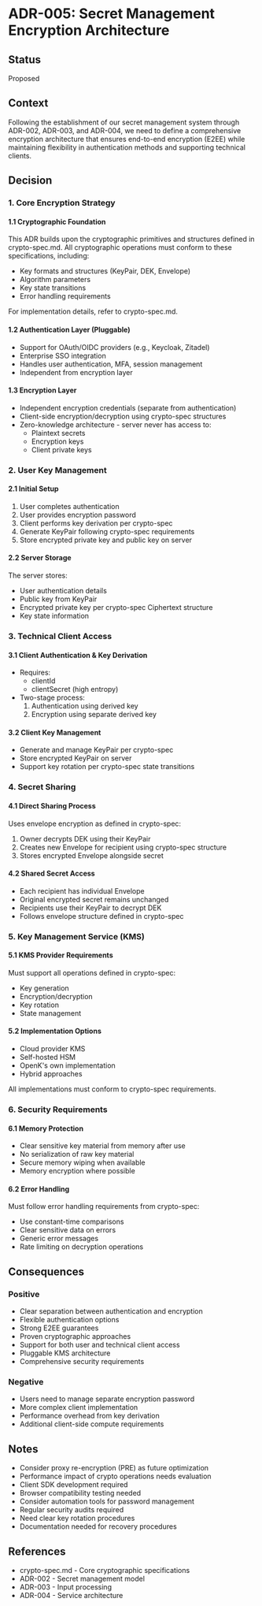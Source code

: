 # ADR-005: Secret Management Encryption Architecture

## Status
Proposed

## Context
Following the establishment of our secret management system through ADR-002, ADR-003, and ADR-004, we need to define a comprehensive encryption architecture that ensures end-to-end encryption (E2EE) while maintaining flexibility in authentication methods and supporting technical clients.

## Decision

### 1. Core Encryption Strategy

#### 1.1 Cryptographic Foundation
This ADR builds upon the cryptographic primitives and structures defined in crypto-spec.md. All cryptographic operations must conform to these specifications, including:
- Key formats and structures (KeyPair, DEK, Envelope)
- Algorithm parameters 
- Key state transitions
- Error handling requirements

For implementation details, refer to crypto-spec.md.

#### 1.2 Authentication Layer (Pluggable)
* Support for OAuth/OIDC providers (e.g., Keycloak, Zitadel)
* Enterprise SSO integration
* Handles user authentication, MFA, session management
* Independent from encryption layer

#### 1.3 Encryption Layer
* Independent encryption credentials (separate from authentication)
* Client-side encryption/decryption using crypto-spec structures
* Zero-knowledge architecture - server never has access to:
  - Plaintext secrets
  - Encryption keys
  - Client private keys

### 2. User Key Management

#### 2.1 Initial Setup
1. User completes authentication
2. User provides encryption password
3. Client performs key derivation per crypto-spec
4. Generate KeyPair following crypto-spec requirements
5. Store encrypted private key and public key on server

#### 2.2 Server Storage
The server stores:
- User authentication details
- Public key from KeyPair
- Encrypted private key per crypto-spec Ciphertext structure
- Key state information

### 3. Technical Client Access

#### 3.1 Client Authentication & Key Derivation
* Requires:
  - clientId
  - clientSecret (high entropy)
* Two-stage process:
  1. Authentication using derived key
  2. Encryption using separate derived key

#### 3.2 Client Key Management
* Generate and manage KeyPair per crypto-spec
* Store encrypted KeyPair on server
* Support key rotation per crypto-spec state transitions

### 4. Secret Sharing

#### 4.1 Direct Sharing Process
Uses envelope encryption as defined in crypto-spec:
1. Owner decrypts DEK using their KeyPair
2. Creates new Envelope for recipient using crypto-spec structure
3. Stores encrypted Envelope alongside secret

#### 4.2 Shared Secret Access
* Each recipient has individual Envelope
* Original encrypted secret remains unchanged
* Recipients use their KeyPair to decrypt DEK
* Follows envelope structure defined in crypto-spec

### 5. Key Management Service (KMS)

#### 5.1 KMS Provider Requirements
Must support all operations defined in crypto-spec:
- Key generation
- Encryption/decryption
- Key rotation
- State management

#### 5.2 Implementation Options
* Cloud provider KMS
* Self-hosted HSM
* OpenK's own implementation
* Hybrid approaches

All implementations must conform to crypto-spec requirements.

### 6. Security Requirements

#### 6.1 Memory Protection
* Clear sensitive key material from memory after use
* No serialization of raw key material
* Secure memory wiping when available
* Memory encryption where possible

#### 6.2 Error Handling
Must follow error handling requirements from crypto-spec:
* Use constant-time comparisons
* Clear sensitive data on errors
* Generic error messages
* Rate limiting on decryption operations

## Consequences

### Positive
* Clear separation between authentication and encryption
* Flexible authentication options
* Strong E2EE guarantees
* Proven cryptographic approaches
* Support for both user and technical client access
* Pluggable KMS architecture
* Comprehensive security requirements

### Negative
* Users need to manage separate encryption password
* More complex client implementation
* Performance overhead from key derivation
* Additional client-side compute requirements

## Notes
* Consider proxy re-encryption (PRE) as future optimization
* Performance impact of crypto operations needs evaluation
* Client SDK development required
* Browser compatibility testing needed
* Consider automation tools for password management
* Regular security audits required
* Need clear key rotation procedures
* Documentation needed for recovery procedures

## References
* crypto-spec.md - Core cryptographic specifications
* ADR-002 - Secret management model
* ADR-003 - Input processing
* ADR-004 - Service architecture
